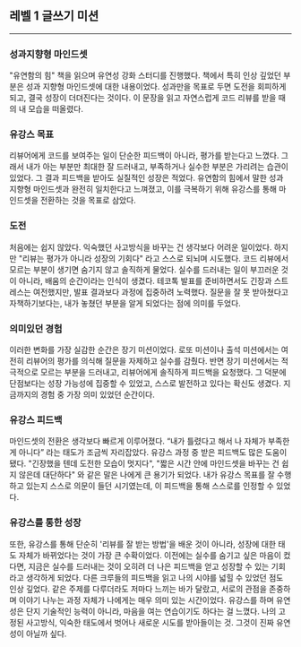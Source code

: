 ## 레벨 1 글쓰기 미션

---
### 성과지향형 마인드셋
 "유연함의 힘" 책을 읽으며 유연성 강화 스터디를 진행했다. 책에서 특히 인상 깊었던 부분은 성과 지향형 
마인드셋에 대한 내용이었다. 성과만을 목표로 두면 도전을 회피하게 되고, 결국 성장이 더뎌진다는 것이다.
이 문장을 읽고 자연스럽게 코드 리뷰를 받을 때의 내 모습을 떠올렸다.

### 유강스 목표
 리뷰어에게 코드를 보여주는 일이 단순한 피드백이 아니라, 평가를 받는다고 느꼈다. 
그래서 내가 아는 부분만 최대한 잘 드러내고, 부족하거나 실수한 부분은 가리려는 습관이 있었다. 그 결과 
피드백을 받아도 실질적인 성장은 적었다. 유연함의 힘에서 말한 성과 지향형 마인드셋과 완전히 일치한다고 느껴졌고,
이를 극복하기 위해 유강스를 통해 마인드셋을 전환하는 것을 목표로 삼았다.


### 도전
처음에는 쉽지 않았다. 익숙했던 사고방식을 바꾸는 건 생각보다 어려운 일이었다. 하지만 "리뷰는 평가가 
아니라 성장의 기회다" 라고 스스로 되뇌며 시도했다. 코드 리뷰에서 모르는 부분이 생기면 숨기지 않고 솔직하게 물었다.
실수를 드러내는 일이 부끄러운 것이 아니라, 배움의 순간이라는 인식이 생겼다. 테코톡 발표를 준비하면서도 긴장과
스트레스는 여전했지만, 발표 결과보다 과정에 집중하려 노력했다. 질문을 잘 못 받아쳤다고 자책하기보다는, 
내가 놓쳤던 부분을 알게 되었다는 점에 의미를 두었다.


### 의미있던 경험
 이러한 변화를 가장 실감한 순간은 장기 미션이었다. 로또 미션이나 출석 미션에서는 여전히 리뷰어의 평가를 의식해 
질문을 자제하고 실수를 감췄다. 반면 장기 미션에서는 적극적으로 모르는 부분을 드러내고, 리뷰어에게 솔직하게 
피드백을 요청했다. 그 덕분에 단점보다는 성장 가능성에 집중할 수 있었고, 스스로 발전하고 있다는 확신도 생겼다. 
지금까지의 경험 중 가장 의미 있었던 순간이다.


### 유강스 피드백
 마인드셋의 전환은 생각보다 빠르게 이루어졌다. “내가 틀렸다고 해서 나 자체가 부족한 게 아니다” 라는 태도가 
조금씩 자리잡았다. 유강스 과정 중 받은 피드백도 많은 도움이 됐다. "긴장했을 텐데 도전한 모습이 멋지다", 
"짧은 시간 안에 마인드셋을 바꾸는 건 쉽지 않은데 대단하다" 와 같은 말은 나에게 큰 용기가 되었다. 내가 유강스
목표를 잘 수행하고 있는지 스스로 의문이 들던 시기였는데, 이 피드백을 통해 스스로를 인정할 수 있었다.


### 유강스를 통한 성장
 또한, 유강스를 통해 단순히 '리뷰를 잘 받는 방법'을 배운 것이 아니라, 성장에 대한 태도 자체가 바뀌었다는 것이
가장 큰 수확이었다. 이전에는 실수를 숨기고 싶은 마음이 컸다면, 지금은 실수를 드러내는 것이 오히려 더 나은 
피드백을 얻고 성장할 수 있는 기회라고 생각하게 되었다. 다른 크루들의 피드백을 읽고 나의 시야를 넓힐 수 있었던 점도 인상 깊었다. 
 같은 주제를 다루더라도 저마다 느끼는 바가 달랐고, 서로의 관점을 존중하며 이야기 나누는 과정 자체가 나에게는 매우 의미 있는 시간이었다.
유강스를 하며 유연성은 단지 기술적인 능력이 아니라, 마음을 여는 연습이기도 하다는 걸 느꼈다. 나의 고정된 
사고방식, 익숙한 태도에서 벗어나 새로운 시도를 받아들이는 것. 그것이 진짜 유연성이 아닐까 싶다. 